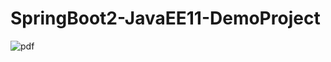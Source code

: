 # SpringBoot2-JavaEE11-DemoProject

![pdf](https://drive.google.com/file/d/14s0kDhdFJJz0HP3UkyY7qOHLJI31HJ0J/view?usp=sharing )



